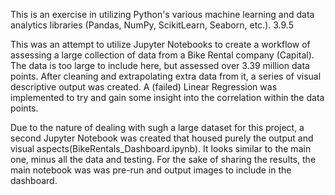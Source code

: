 This is an exercise in utilizing Python's various machine learning and data analytics libraries (Pandas, NumPy, ScikitLearn, Seaborn, etc.).  3.9.5

This was an attempt to utilize Jupyter Notebooks to create a workflow of assessing a large collection of data from a Bike Rental company (Capital).  The data is too large to include here, but assessed over 3.39 million data points.  After cleaning and extrapolating extra data from it, a series of visual descriptive output was created.  A (failed) Linear Regression was implemented to try and gain some insight into the correlation within the data points.

Due to the nature of dealing with sugh a large dataset for this project, a second Jupyter Notebook was created that housed purely the output and visual aspects(BikeRentals_Dashboard.ipynb).  It looks similar to the main one, minus all the data and testing.  For the sake of sharing the results, the main notebook was was pre-run and output images to include in the dashboard.